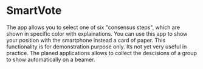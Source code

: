 # SmartVote
The app allows you to select one of six "consensus steps", which are shown in specific color with explainations. You can use this app to show your position with the smartphone instead a card of paper. This functionality is for demonstration purpose only. Its not yet very useful in practice. The planed applications allows to collect the descisions of a group to show automatically on a beamer.
